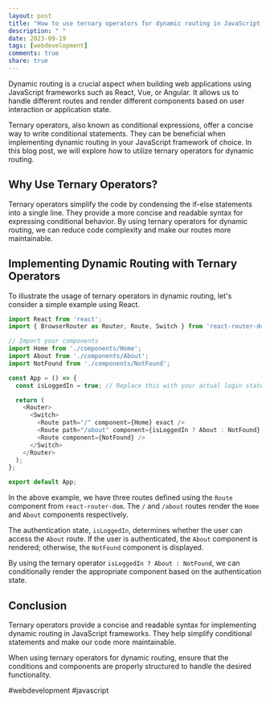 ```yaml
---
layout: post
title: "How to use ternary operators for dynamic routing in JavaScript frameworks"
description: " "
date: 2023-09-19
tags: [webdevelopment]
comments: true
share: true
---
```


Dynamic routing is a crucial aspect when building web applications using JavaScript frameworks such as React, Vue, or Angular. It allows us to handle different routes and render different components based on user interaction or application state.

Ternary operators, also known as conditional expressions, offer a concise way to write conditional statements. They can be beneficial when implementing dynamic routing in your JavaScript framework of choice. In this blog post, we will explore how to utilize ternary operators for dynamic routing.

## Why Use Ternary Operators?

Ternary operators simplify the code by condensing the if-else statements into a single line. They provide a more concise and readable syntax for expressing conditional behavior. By using ternary operators for dynamic routing, we can reduce code complexity and make our routes more maintainable.

## Implementing Dynamic Routing with Ternary Operators

To illustrate the usage of ternary operators in dynamic routing, let's consider a simple example using React.

```javascript
import React from 'react';
import { BrowserRouter as Router, Route, Switch } from 'react-router-dom';

// Import your components
import Home from './components/Home';
import About from './components/About';
import NotFound from './components/NotFound';

const App = () => {
  const isLoggedIn = true; // Replace this with your actual login state

  return (
    <Router>
      <Switch>
        <Route path="/" component={Home} exact />
        <Route path="/about" component={isLoggedIn ? About : NotFound} />
        <Route component={NotFound} />
      </Switch>
    </Router>
  );
};

export default App;
```

In the above example, we have three routes defined using the `Route` component from `react-router-dom`. The `/` and `/about` routes render the `Home` and `About` components respectively. 

The authentication state, `isLoggedIn`, determines whether the user can access the `About` route. If the user is authenticated, the `About` component is rendered; otherwise, the `NotFound` component is displayed.

By using the ternary operator `isLoggedIn ? About : NotFound`, we can conditionally render the appropriate component based on the authentication state.

## Conclusion

Ternary operators provide a concise and readable syntax for implementing dynamic routing in JavaScript frameworks. They help simplify conditional statements and make our code more maintainable.

When using ternary operators for dynamic routing, ensure that the conditions and components are properly structured to handle the desired functionality.

#webdevelopment #javascript